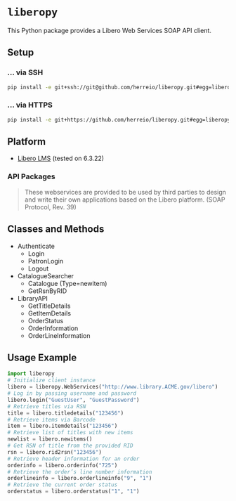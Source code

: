 # `liberopy`

This Python package provides a Libero Web Services SOAP API client.

## Setup

### ... via SSH

```sh
pip install -e git+ssh://git@github.com/herreio/liberopy.git#egg=liberopy
```

### ... via HTTPS

```sh
pip install -e git+https://github.com/herreio/liberopy.git#egg=liberopy
```

## Platform

- [Libero LMS](https://libero.com.au) (tested on 6.3.22)

### API Packages

> These webservices are provided to be used by third parties to design and write their own applications based on the Libero platform. (SOAP Protocol, Rev. 39)

## Classes and Methods

- Authenticate
    - Login
    - PatronLogin
    - Logout
- CatalogueSearcher
    - Catalogue (Type=newitem)
    - GetRsnByRID
- LibraryAPI
    - GetTitleDetails
    - GetItemDetails
    - OrderStatus
    - OrderInformation
    - OrderLineInformation

## Usage Example

```py
import liberopy
# Initialize client instance
libero = liberopy.WebServices("http://www.library.ACME.gov/libero")
# Log in by passing username and password
libero.login("GuestUser", "GuestPassword")
# Retrieve titles via RSN
title = libero.titledetails("123456")
# Retrieve items via Barcode
item = libero.itemdetails("123456")
# Retrieve list of titles with new items
newlist = libero.newitems()
# Get RSN of title from the provided RID
rsn = libero.rid2rsn("123456")
# Retrieve header information for an order
orderinfo = libero.orderinfo("725")
# Retrieve the order’s line number information
orderlineinfo = libero.orderlineinfo("9", "1")
# Retrieve the current order status
orderstatus = libero.orderstatus("1", "1")
```
